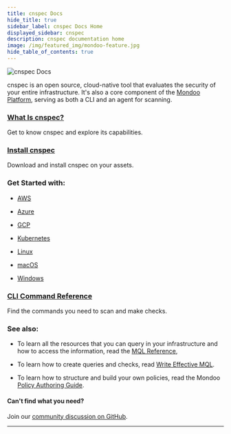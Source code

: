 ```yaml
---
title: cnspec Docs
hide_title: true
sidebar_label: cnspec Docs Home
displayed_sidebar: cnspec
description: cnspec documentation home
image: /img/featured_img/mondoo-feature.jpg
hide_table_of_contents: true
---
```


![cnspec Docs](/img/cnspec/cnspec-logo.png)

cnspec is an open source, cloud-native tool that evaluates the security of your entire infrastructure. It's also a core component of the [Mondoo Platform](/platform/start/plat-what-is/), serving as both a CLI and an agent for scanning.

### [What Is cnspec?](/cnspec/cnspec-about/)

Get to know cnspec and explore its capabilities.

### [Install cnspec](/cnspec/)

Download and install cnspec on your assets.

### Get Started with:

- [AWS](/cnspec/cloud/aws/)

- [Azure](/cnspec/cloud/azure/)

- [GCP](/cnspec/cloud/gcp/)

- [Kubernetes](/cnspec/cloud/k8s/)

- [Linux](/cnspec/cnspec-oper/cnspec-linux-intro)

- [macOS](/cnspec/cnspec-oper/cnspec-macos-intro)

- [Windows](/cnspec/cnspec-oper/cnspec-windows-intro)

### [CLI Command Reference](/cnspec/cli/cnspec/)

Find the commands you need to scan and make checks.

### See also:

- To learn all the resources that you can query in your infrastructure and how to access the information, read the [MQL Reference](/mql/resources/),

- To learn how to create queries and checks, read [Write Effective MQL](/mql/mql.write).

- To learn how to structure and build your own policies, read the Mondoo [Policy Authoring Guide](/cnspec/cnspec-policies/write/).

#### Can't find what you need?​

Join our [community discussion on GitHub](https://github.com/orgs/mondoohq/discussions).

---
